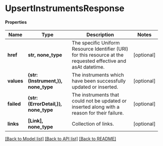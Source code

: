# UpsertInstrumentsResponse

#### Properties
Name | Type | Description | Notes
------------ | ------------- | ------------- | -------------
**href** | **str, none_type** | The specific Uniform Resource Identifier (URI) for this resource at the requested effective and asAt datetime. | [optional] 
**values** | **{str: (Instrument,)}, none_type** | The instruments which have been successfully updated or inserted. | [optional] 
**failed** | **{str: (ErrorDetail,)}, none_type** | The instruments that could not be updated or inserted along with a reason for their failure. | [optional] 
**links** | **[Link], none_type** | Collection of links. | [optional] 

[[Back to Model list]](../README.md#documentation-for-models) [[Back to API list]](../README.md#documentation-for-api-endpoints) [[Back to README]](../README.md)

